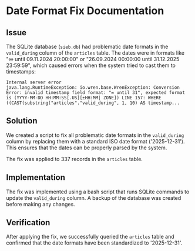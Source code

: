 # Date Format Fix Documentation

## Issue
The SQLite database (`sieb.db`) had problematic date formats in the `valid_during` column of the `articles` table. The dates were in formats like "∞ until 09.11.2024 20:00:00" or "26.09.2024 00:00:00 until 31.12.2025 23:59:59", which caused errors when the system tried to cast them to timestamps:

```
Internal server error
java.lang.RuntimeException: io.wren.base.WrenException: Conversion Error: invalid timestamp field format: "∞ until 31", expected format is (YYYY-MM-DD HH:MM:SS[.US][±HH:MM| ZONE]) LINE 157: WHERE ((CAST(substring("articles"."valid_during", 1, 10) AS timestamp...
```

## Solution
We created a script to fix all problematic date formats in the `valid_during` column by replacing them with a standard ISO date format ('2025-12-31'). This ensures that the dates can be properly parsed by the system.

The fix was applied to 337 records in the `articles` table.

## Implementation
The fix was implemented using a bash script that runs SQLite commands to update the `valid_during` column. A backup of the database was created before making any changes.

## Verification
After applying the fix, we successfully queried the `articles` table and confirmed that the date formats have been standardized to '2025-12-31'.
